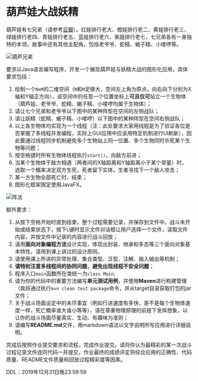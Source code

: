 # 葫芦娃大战妖精

葫芦娃有七兄弟（请参考[豆瓣](https://movie.douban.com/subject/1428576/)）。红娃排行老大、橙娃排行老二、黄娃排行老三、绿娃排行老四、青娃排行老五、蓝娃排行老六、紫娃排行老七，七兄弟各有一身独特的本领。故事中还有其他主配角，包括老爷爷、蛇精、蝎子精、小喽啰等。

![葫芦兄弟](http://english.cri.cn/mmsource/images/2009/06/24/4634carton1.jpg)

要求以Java语言编写程序，开发一个展现葫芦娃与妖精大战的图形化应用，具体要求包括：
1. 绘制一个`NxM`的二维空间（`N`和`M`足够大，空间左上角为原点，向右向下分别为X轴和Y轴正方向），该空间中的任意一个位置坐标上**可且仅可**站立一个生物体（葫芦娃、老爷爷、蛇精、蝎子精、小喽啰均属于生物体）；
2. 请让七个兄弟和老爷爷以下图中的某种阵型在空间的左侧战队；
3. 请让妖精（蛇精、蝎子精、小喽啰）以下图中的某种阵型在空间右侧战队；
4. 以上各生物体均实现为一个线程（注：此处要求大家用线程是为了验证各位是否掌握了多线程并发编程，实际上GUI应用中应该用特定机制进行UI刷新），因此要通过线程同步机制避免多个生物站上同一位置、多个生物同时杀死某个生物等问题；
5. 按空格键时所有生物体线程执行`start()`，向敌方前进；
6. 当某个生物体于敌方相遇（两者间的X轴距离和Y轴距离小于某个常量）时，选取一个概率决定双方生死，死者留下实体，生者寻找下一个敌人攻击；
7. 某一方生物全部死亡时，结束；
8. 图形化框架限定使用JavaFX。


![阵法](https://i2.kknews.cc/SIG=2ujhb64/22q60003r1740q794523.jpg)


额外要求：
1. 从按下空格开始时直到结束，整个过程需要记录，并保存到文件中。战斗未开始或结束状态下，按下`L`键时显示文件对话框让用户选择一个文件，读取文件内容，并按文件中记录的内容进行战斗回放；
2. 请用**面向对象编程方法**设计实现，体现出封装、继承和多态等三个面向对象基本特性，请用到课上讲过的设计原则。
3. 请使用课上所讲的异常处理、集合类型、泛型、注解、输入输出等机制；
4. **请特别注意多线程间的协同问题**，**避免出现线程不安全问题**；
5. 程序入口`main`函数所在类统一为`class Main`;
6. 请为你的代码中的重要方法编写**单元测试用例**，并使用**Maven**进行构建管理（我将通过执行`mvn clean test package`命令，并从target目录获取打包的jar文件；
7. 关于战斗场面设定中的未尽事宜（例如行进速度有多快，是不是每个生物体速度一样，死亡概率谁大谁小等等），请在尊重物理原理的前提下发挥想象，以让你的战斗场面尽量真实、生动、有趣味为准则；
8. 请编写**README.md**文件，用markdown语法以文字说明所写应用进行详细说明。


完成后按照作业提交要求和流程，完成作业提交。请将你认为最精彩的某一次战斗过程记录文件连同代码一并提交，作业最终的成绩评定将综合应用的正确性、代码质量、README文件质量和回放过程精彩度等因素。



DDL：2019年12月31日晚23:59:59
